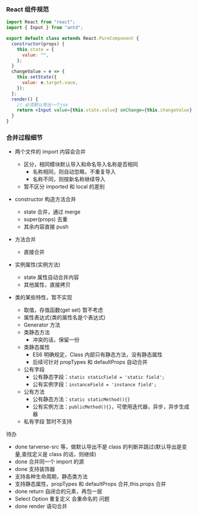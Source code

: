 ### React 组件规范

```jsx
import React from "react";
import { Input } from "antd";

export default class extends React.PureComponent {
  constructor(props) {
    this.state = {
      value: "",
    };
  }
  changeValue = e => {
    this.setState({
      value: e.target.vaue,
    });
  };
  render() {
    // 必须默认导出一个jsx
    return <Input value={this.state.value} onChange={this.changeValue} />;
  }
}
```

### 合并过程细节

- 两个文件的 import 内容会合并

  - 区分，相同模块默认导入和命名导入名称是否相同
    - 名称相同，则自动忽略，不重复导入
    - 名称不同，则按新名称继续导入
  - 暂不区分 imported 和 local 的差别

- constructor 构造方法合并

  - state 合并，通过 merge
  - super(props) 去重
  - 其余内容直接 push

- 方法合并

  - 直接合并

- 实例属性(实例方法)

  - state 属性自动合并内容
  - 其他属性，直接拷贝

- 类的某些特性，暂不实现
  - 取值，存值函数(get set) 暂不考虑
  - 属性表达式(类的属性名是个表达式)
  - Generator 方法
  - 类静态方法
    - 冲突的话，保留一份
  - 类静态属性
    - ES6 明确规定，Class 内部只有静态方法，没有静态属性
    - 后续可针对 propTypes 和 defaultProps 自动合并
  - 公有字段
    - 公有静态字段：`static staticField = 'static field';`
    - 公有实例字段：`instanceField = 'instance field';`
  - 公有方法
    - 公有静态方法：`static staticMethod(){}`
    - 公有实例方法：`publicMethod(){}`，可使用迭代器，异步，异步生成器
  - 私有字段 暂时不支持

待办

- done tarverse-src 等，做默认导出不是 class 的判断并跳过(默认导出是变量,查找定义是 class 的话，则继续)
- done 合并同一个 import 的源
- done 支持装饰器
- 支持各种生命周期，静态类方法
- 支持静态属性，propTypes 和 defaultProps 合并,this.props 合并
- done return 自闭合的元素，再包一层
- Select Option 重复定义 会重命名的 问题
- done render 语句合并
